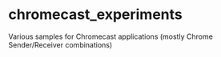 chromecast_experiments
======================

Various samples for Chromecast applications (mostly Chrome Sender/Receiver combinations)
